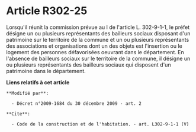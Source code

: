 # Article R302-25

Lorsqu'il réunit la commission prévue au I de l'article L. 302-9-1-1, le préfet désigne un ou plusieurs représentants des
bailleurs sociaux disposant d'un patrimoine sur le territoire de la commune et un ou plusieurs représentants des associations
et organisations dont un des objets est l'insertion ou le logement des personnes défavorisées oeuvrant dans le département.
En l'absence de bailleurs sociaux sur le territoire de la commune, il désigne un ou plusieurs représentants des bailleurs
sociaux qui disposent d'un patrimoine dans le département.

**Liens relatifs à cet article**

	**Modifié par**:

	  - Décret n°2009-1684 du 30 décembre 2009 - art. 2

	**Cite**:

	  - Code de la construction et de l'habitation. - art. L302-9-1-1 (V)
